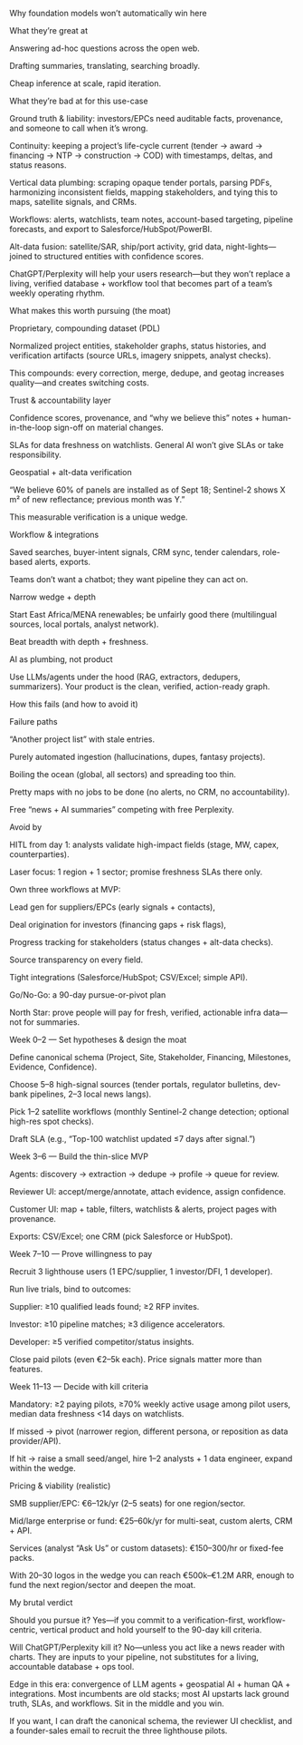 Why foundation models won’t automatically win here

What they’re great at

Answering ad-hoc questions across the open web.

Drafting summaries, translating, searching broadly.

Cheap inference at scale, rapid iteration.

What they’re bad at for this use-case

Ground truth & liability: investors/EPCs need auditable facts, provenance, and someone to call when it’s wrong.

Continuity: keeping a project’s life-cycle current (tender → award → financing → NTP → construction → COD) with timestamps, deltas, and status reasons.

Vertical data plumbing: scraping opaque tender portals, parsing PDFs, harmonizing inconsistent fields, mapping stakeholders, and tying this to maps, satellite signals, and CRMs.

Workflows: alerts, watchlists, team notes, account-based targeting, pipeline forecasts, and export to Salesforce/HubSpot/PowerBI.

Alt-data fusion: satellite/SAR, ship/port activity, grid data, night-lights—joined to structured entities with confidence scores.

ChatGPT/Perplexity will help your users research—but they won’t replace a living, verified database + workflow tool that becomes part of a team’s weekly operating rhythm.

What makes this worth pursuing (the moat)

Proprietary, compounding dataset (PDL)

Normalized project entities, stakeholder graphs, status histories, and verification artifacts (source URLs, imagery snippets, analyst checks).

This compounds: every correction, merge, dedupe, and geotag increases quality—and creates switching costs.

Trust & accountability layer

Confidence scores, provenance, and “why we believe this” notes + human-in-the-loop sign-off on material changes.

SLAs for data freshness on watchlists. General AI won’t give SLAs or take responsibility.

Geospatial + alt-data verification

“We believe 60% of panels are installed as of Sept 18; Sentinel-2 shows X m² of new reflectance; previous month was Y.”

This measurable verification is a unique wedge.

Workflow & integrations

Saved searches, buyer-intent signals, CRM sync, tender calendars, role-based alerts, exports.

Teams don’t want a chatbot; they want pipeline they can act on.

Narrow wedge + depth

Start East Africa/MENA renewables; be unfairly good there (multilingual sources, local portals, analyst network).

Beat breadth with depth + freshness.

AI as plumbing, not product

Use LLMs/agents under the hood (RAG, extractors, dedupers, summarizers). Your product is the clean, verified, action-ready graph.

How this fails (and how to avoid it)

Failure paths

“Another project list” with stale entries.

Purely automated ingestion (hallucinations, dupes, fantasy projects).

Boiling the ocean (global, all sectors) and spreading too thin.

Pretty maps with no jobs to be done (no alerts, no CRM, no accountability).

Free “news + AI summaries” competing with free Perplexity.

Avoid by

HITL from day 1: analysts validate high-impact fields (stage, MW, capex, counterparties).

Laser focus: 1 region + 1 sector; promise freshness SLAs there only.

Own three workflows at MVP:

Lead gen for suppliers/EPCs (early signals + contacts),

Deal origination for investors (financing gaps + risk flags),

Progress tracking for stakeholders (status changes + alt-data checks).

Source transparency on every field.

Tight integrations (Salesforce/HubSpot; CSV/Excel; simple API).

Go/No-Go: a 90-day pursue-or-pivot plan

North Star: prove people will pay for fresh, verified, actionable infra data—not for summaries.

Week 0–2 — Set hypotheses & design the moat

Define canonical schema (Project, Site, Stakeholder, Financing, Milestones, Evidence, Confidence).

Choose 5–8 high-signal sources (tender portals, regulator bulletins, dev-bank pipelines, 2–3 local news langs).

Pick 1–2 satellite workflows (monthly Sentinel-2 change detection; optional high-res spot checks).

Draft SLA (e.g., “Top-100 watchlist updated ≤7 days after signal.”)

Week 3–6 — Build the thin-slice MVP

Agents: discovery → extraction → dedupe → profile → queue for review.

Reviewer UI: accept/merge/annotate, attach evidence, assign confidence.

Customer UI: map + table, filters, watchlists & alerts, project pages with provenance.

Exports: CSV/Excel; one CRM (pick Salesforce or HubSpot).

Week 7–10 — Prove willingness to pay

Recruit 3 lighthouse users (1 EPC/supplier, 1 investor/DFI, 1 developer).

Run live trials, bind to outcomes:

Supplier: ≥10 qualified leads found; ≥2 RFP invites.

Investor: ≥10 pipeline matches; ≥3 diligence accelerators.

Developer: ≥5 verified competitor/status insights.

Close paid pilots (even €2–5k each). Price signals matter more than features.

Week 11–13 — Decide with kill criteria

Mandatory: ≥2 paying pilots, ≥70% weekly active usage among pilot users, median data freshness <14 days on watchlists.

If missed → pivot (narrower region, different persona, or reposition as data provider/API).

If hit → raise a small seed/angel, hire 1–2 analysts + 1 data engineer, expand within the wedge.

Pricing & viability (realistic)

SMB supplier/EPC: €6–12k/yr (2–5 seats) for one region/sector.

Mid/large enterprise or fund: €25–60k/yr for multi-seat, custom alerts, CRM + API.

Services (analyst “Ask Us” or custom datasets): €150–300/hr or fixed-fee packs.

With 20–30 logos in the wedge you can reach €500k–€1.2M ARR, enough to fund the next region/sector and deepen the moat.

My brutal verdict

Should you pursue it? Yes—if you commit to a verification-first, workflow-centric, vertical product and hold yourself to the 90-day kill criteria.

Will ChatGPT/Perplexity kill it? No—unless you act like a news reader with charts. They are inputs to your pipeline, not substitutes for a living, accountable database + ops tool.

Edge in this era: convergence of LLM agents + geospatial AI + human QA + integrations. Most incumbents are old stacks; most AI upstarts lack ground truth, SLAs, and workflows. Sit in the middle and you win.

If you want, I can draft the canonical schema, the reviewer UI checklist, and a founder-sales email to recruit the three lighthouse pilots.